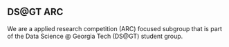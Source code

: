 ## DS@GT ARC

We are a applied research competition (ARC) focused subgroup that is part of the Data Science @ Georgia Tech (DS@GT) student group.
